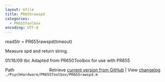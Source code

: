 ```yaml
---
layout: mfile
title: PR655rawspd
categories:
  - PR655Toolbox
encoding: UTF-8
---
```


readStr = PR655rawspd(timeout)  

Measure spd and return string.  

01/16/09    tbc   Adapted from PR650Toolbox for use with PR655  



<div class="code_header" style="text-align:right;">
  <span style="float:left;">Path&nbsp;&nbsp;</span> <span class="counter">Retrieve <a href=
  "https://raw.github.com/Psychtoolbox-3/Psychtoolbox-3/beta/./PsychHardware/PR655Toolbox/PR655rawspd.m">current version from GitHub</a> | View <a href=
  "https://github.com/Psychtoolbox-3/Psychtoolbox-3/commits/beta/./PsychHardware/PR655Toolbox/PR655rawspd.m">changelog</a></span>
</div>
<div class="code">
  <code>./PsychHardware/PR655Toolbox/PR655rawspd.m</code>
</div>
